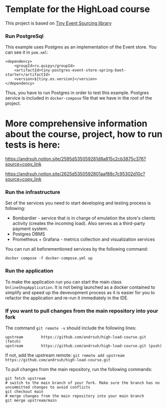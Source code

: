 # Template for the HighLoad course
This project is based on [Tiny Event Sourcing library](https://github.com/andrsuh/tiny-event-sourcing)

### Run PostgreSql
This example uses Postgres as an implementation of the Event store. You can see it in `pom.xml`:

```
<dependency>
    <groupId>ru.quipy</groupId>
    <artifactId>tiny-postgres-event-store-spring-boot-starter</artifactId>
    <version>${tiny.es.version}</version>
</dependency>
```

Thus, you have to run Postgres in order to test this example. Postgres service is included in  `docker-compose` file that we have in the root of the project.

# More comprehensive information about the course, project, how to run tests is here:

https://andrsuh.notion.site/2595d535059281d8a815c2cb3875c376?source=copy_link

https://andrsuh.notion.site/2625d5350592801aaf88c7c95302d10c?source=copy_link

### Run the infrastructure
Set of the services you need to start developing and testing process is following:
- Bombardier - service that is in charge of emulation the store's clients activity (creates the incoming load). Also serves as a third-party payment system.
- Postgres DBMS
- Prometheus + Grafana - metrics collection and visualization services

You can run all beforementioned services by the following command:
```
docker compose -f docker-compose.yml up
```

### Run the application
To make the application run you can start the main class `OnlineShopApplication`. It is not being launched as a docker contained to simplify and speed up the devevopment process as it is easier for you to refactor the application and re-run it immediately in the IDE.


### If you want to pull changes from the main repository into your fork

The command ```git remote -v``` should include the following lines:

```
upstream        https://github.com/andrsuh/high-load-course.git (fetch)
upstream        https://github.com/andrsuh/high-load-course.git (push)
```

If not, add the upstream remote:
```git remote add upstream https://github.com/andrsuh/high-load-course.git```

To pull changes from the main repository, run the following commands:

```
git fetch upstream
# switch to the main branch of your fork. Make sure the branch has no uncommitted changes to avoid conflicts
git checkout main 
# merge changes from the main repository into your main branch
git merge upstream/main 
```